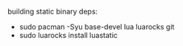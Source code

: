building static binary deps:
- sudo pacman -Syu base-devel lua luarocks git
- sudo luarocks install luastatic

